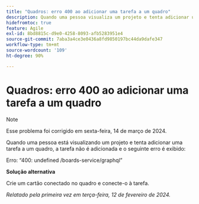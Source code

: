 ```yaml
---
title: "Quadros: erro 400 ao adicionar uma tarefa a um quadro"
description: Quando uma pessoa visualiza um projeto e tenta adicionar uma tarefa a um quadro, a tarefa não é adicionada e um erro é exibido. Uma solução alternativa está disponível.
hidefromtoc: true
feature: Agile
exl-id: 8bd8815c-d9e0-4258-8093-afb5283951e4
source-git-commit: 7aba3a4ce3e0436a8fd9850197bc44da9dafe347
workflow-type: tm+mt
source-wordcount: '109'
ht-degree: 90%

---
```


# Quadros: erro 400 ao adicionar uma tarefa a um quadro

>[!NOTE]
>
>Esse problema foi corrigido em sexta-feira, 14 de março de 2024.

Quando uma pessoa está visualizando um projeto e tenta adicionar uma tarefa a um quadro, a tarefa não é adicionada e o seguinte erro é exibido:

Erro: “400: undefined /boards-service/graphql”

**Solução alternativa**

Crie um cartão conectado no quadro e conecte-o à tarefa.

_Relatado pela primeira vez em terça-feira, 12 de fevereiro de 2024._
